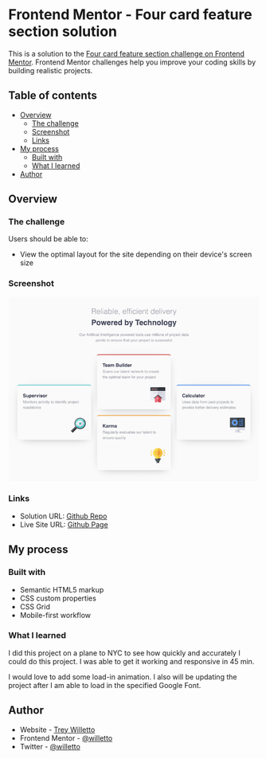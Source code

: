 # Frontend Mentor - Four card feature section solution

This is a solution to the [Four card feature section challenge on Frontend Mentor](https://www.frontendmentor.io/challenges/four-card-feature-section-weK1eFYK). Frontend Mentor challenges help you improve your coding skills by building realistic projects.

## Table of contents

- [Overview](#overview)
  - [The challenge](#the-challenge)
  - [Screenshot](#screenshot)
  - [Links](#links)
- [My process](#my-process)
  - [Built with](#built-with)
  - [What I learned](#what-i-learned)
- [Author](#author)

## Overview

### The challenge

Users should be able to:

- View the optimal layout for the site depending on their device's screen size

### Screenshot

![](/images/screenshot.png)

### Links

- Solution URL: [Github Repo](https://github.com/willetto/Front-End-Mentor-Four-Cards)
- Live Site URL: [Github Page](https://willetto.github.io/Front-End-Mentor-Four-Cards/)

## My process

### Built with

- Semantic HTML5 markup
- CSS custom properties
- CSS Grid
- Mobile-first workflow

### What I learned

I did this project on a plane to NYC to see how quickly and accurately I could do this project. I was able to get it working and responsive in 45 min.

I would love to add some load-in animation. I also will be updating the project after I am able to load in the specified Google Font.

## Author

- Website - [Trey Willetto](https://www.treywilletto.com)
- Frontend Mentor - [@willetto](https://www.frontendmentor.io/profile/willetto)
- Twitter - [@willetto](https://www.twitter.com/willetto)
